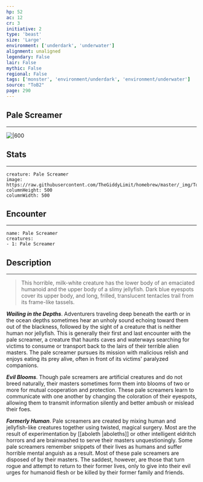 ```yaml
---
hp: 52
ac: 12
cr: 3
initiative: 2
type: 'beast'    
size: 'Large'
environment: ['underdark', 'underwater']
alignment: unaligned
legendary: False
lair: False
mythic: False
regional: False
tags: ['monster', 'environment/underdark', 'environment/underwater']
source: "ToB2"
page: 290
---
```


## Pale Screamer
---

![|600](https://raw.githubusercontent.com/TheGiddyLimit/homebrew/master/_img/ToB2/creature/Pale%20Screamer.webp)

## Stats
---

```statblock
creature: Pale Screamer
image: https://raw.githubusercontent.com/TheGiddyLimit/homebrew/master/_img/ToB2/creature/token/Pale%20Screamer%20%28Token%29.png
columnHeight: 500
columnWidth: 500
```

## Encounter
---

```encounter-table
name: Pale Screamer
creatures:
- 1: Pale Screamer
```

## Description
---
>This horrible, milk-white creature has the lower body of an emaciated humanoid and the upper body of a slimy jellyfish. Dark blue eyespots cover its upper body, and long, frilled, translucent tentacles trail from its frame-like tassels.

**_Wailing in the Depths_**. Adventurers traveling deep beneath the earth or in the ocean depths sometimes hear an unholy sound echoing toward them out of the blackness, followed by the sight of a creature that is neither human nor jellyfish. This is generally their first and last encounter with the pale screamer, a creature that haunts caves and waterways searching for victims to consume or transport back to the lairs of their terrible alien masters. The pale screamer pursues its mission with malicious relish and enjoys eating its prey alive, often in front of its victims' paralyzed companions.

**_Evil Blooms_**. Though pale screamers are artificial creatures and do not breed naturally, their masters sometimes form them into blooms of two or more for mutual cooperation and protection. These pale screamers learn to communicate with one another by changing the coloration of their eyespots, allowing them to transmit information silently and better ambush or mislead their foes.

**_Formerly Human_**. Pale screamers are created by mixing human and jellyfish-like creatures together using twisted, magical surgery. Most are the result of experimentation by [[aboleth \|aboleths]] or other intelligent eldritch horrors and are brainwashed to serve their masters unquestioningly. Some pale screamers remember snippets of their lives as humans and suffer horrible mental anguish as a result. Most of these pale screamers are disposed of by their masters. The saddest, however, are those that turn rogue and attempt to return to their former lives, only to give into their evil urges for humanoid flesh or be killed by their former family and friends.






